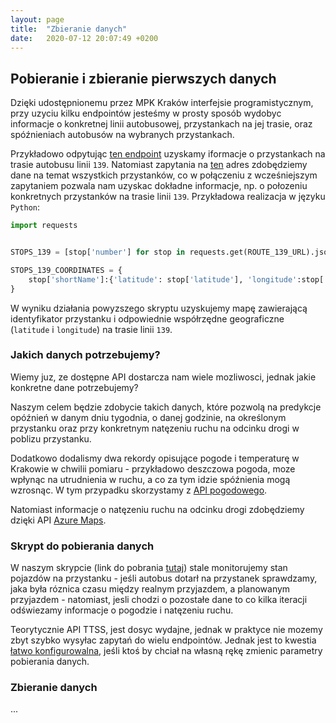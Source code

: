 ```yaml
---
layout: page
title:  "Zbieranie danych"
date:   2020-07-12 20:07:49 +0200
---
```


## Pobieranie i zbieranie pierwszych danych

Dzięki udostępnionemu przez MPK Kraków interfejsie programistycznym, przy uzyciu kilku endpointów jesteśmy w prosty sposób wydobyc informacje o konkretnej linii autobusowej, przystankach na jej trasie, oraz spóźnieniach autobusów na wybranych przystankach. 

Przykładowo odpytując [ten endpoint](http://91.223.13.70/internetservice/services/routeInfo/routeStops?routeId=8095257447305839175) uzyskamy iformacje o przystankach na trasie autobusu linii `139`. Natomiast zapytania na [ten](http://91.223.13.70/internetservice/geoserviceDispatcher/services/stopinfo/stops?left=-658000000&bottom=-324000000&right=648000000&top=324000000) adres zdobędziemy dane na temat wszystkich przystanków, co w połączeniu z wcześniejszym zapytaniem pozwala nam uzyskac dokładne informacje, np. o połozeniu konkretnych przystanków na trasie linii `139`.
Przykładowa realizacja w języku `Python`:

```Python
import requests


STOPS_139 = [stop['number'] for stop in requests.get(ROUTE_139_URL).json()['stops']]

STOPS_139_COORDINATES = {
    stop['shortName']:{'latitude': stop['latitude'], 'longitude':stop['longitude']} for stop in requests.get(STOPS_URL).json()['stops'] if stop['shortName'] in STOPS_139
}

```
W wyniku działania powyzszego skryptu uzyskujemy mapę zawierającą identyfikator przystanku i odpowiednie współrzędne geograficzne (`latitude` i `longitude`) na trasie linii `139`.

### Jakich danych potrzebujemy?

Wiemy juz, ze dostępne API dostarcza nam wiele mozliwosci, jednak jakie konkretne dane potrzebujemy? 

Naszym celem będzie zdobycie takich danych, które pozwolą na predykcje opóźnień w danym dniu tygodnia, o danej godzinie, na określonym przystanku oraz przy konkretnym natęzeniu ruchu na odcinku drogi w poblizu przystanku. 

Dodatkowo dodalismy dwa rekordy opisujące pogode i temperaturę w Krakowie w chwilii pomiaru - przykładowo deszczowa pogoda, moze wpłynąc na utrudnienia w ruchu, a co za tym idzie spóźnienia mogą wzrosnąc. W tym przypadku skorzystamy z [API pogodowego](https://openweathermap.org/api).

Natomiast informacje o natęzeniu ruchu na odcinku drogi zdobędziemy dzięki API [Azure Maps](https://docs.microsoft.com/en-us/rest/api/maps/traffic/gettrafficflowsegment#definitions).


### Skrypt do pobierania danych

W naszym skrypcie (link do pobrania [tutaj](https://github.com/Valaraucoo/bus_data_scrapper/)) stale monitorujemy stan pojazdów na przystanku - jeśli autobus dotarł na przystanek sprawdzamy, jaka była róznica czasu między realnym przyjazdem, a planowanym przyjazdem - natomiast, jesli chodzi o pozostałe dane to co kilka iteracji odświezamy informacje o pogodzie i natęzeniu ruchu. 

Teorytycznie API TTSS, jest dosyc wydajne, jednak w praktyce nie mozemy zbyt szybko wysyłac zapytań do wielu endpointów. Jednak jest to kwestia [łatwo konfigurowalna](https://github.com/Valaraucoo/bus_data_scrapper/blob/master/README.md), jeśli ktoś by chciał na własną rękę zmienic parametry pobierania danych.


### Zbieranie danych
...
